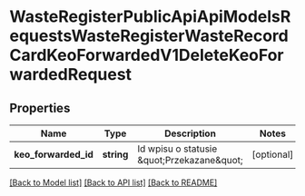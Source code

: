 # WasteRegisterPublicApiApiModelsRequestsWasteRegisterWasteRecordCardKeoForwardedV1DeleteKeoForwardedRequest

## Properties
Name | Type | Description | Notes
------------ | ------------- | ------------- | -------------
**keo_forwarded_id** | **string** | Id wpisu o statusie \&quot;Przekazane\&quot; | [optional] 

[[Back to Model list]](../README.md#documentation-for-models) [[Back to API list]](../README.md#documentation-for-api-endpoints) [[Back to README]](../README.md)


